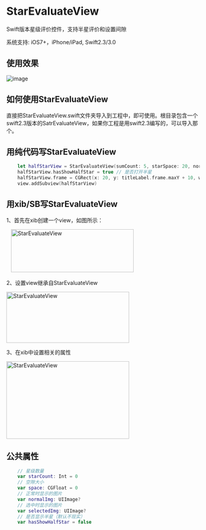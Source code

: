 # StarEvaluateView

Swift版本星级评价控件，支持半星评价和设置间隙

系统支持: iOS7+，iPhone/iPad, Swift2.3/3.0

##  <a id="使用效果">使用效果</head>
![image](https://github.com/vjieshao/StarEvaluateView/blob/master/starEvaluateView.gif ) 

##  <a id="如何使用StarEvaluateView">如何使用StarEvaluateView</head>
直接把StarEvaluateView.swift文件夹导入到工程中，即可使用。根目录包含一个swift2.3版本的SatrEvaluateView，如果你工程是用swift2.3编写的，可以导入那个。

##  <a id="如何使用StarEvaluateView">用纯代码写StarEvaluateView</head>
```swift
    let halfStarView = StarEvaluateView(sumCount: 5, starSpace: 20, norImg: UIImage(named: "GoodsDetailCollection"), selImg: UIImage(named: "yellowStar"))
    halfStarView.hasShowHalfStar = true // 是否打开半星
    halfStarView.frame = CGRect(x: 20, y: titleLabel.frame.maxY + 10, width: 205, height: 20)
    view.addSubview(halfStarView)
```
##  <a id="用xib/SB写StarEvaluateView">用xib/SB写StarEvaluateView</head>
1、首先在xib创建一个view，如图所示：
<p align="left" >
    <img style="width:320px; height:112px;" src="https://github.com/vjieshao/StarEvaluateView/blob/master/Create@2x.png" alt="StarEvaluateView" title="StarEvaluateView">
</p>

2、设置view继承自StarEvaluateView
<p align="left" >
<img style="width:320px; height:133px;" src="https://github.com/vjieshao/StarEvaluateView/blob/master/Impetment@2x.png" alt="StarEvaluateView" title="StarEvaluateView">
</p>

3、在xib中设置相关的属性
<p align="left" >
<img style="width:320px; height:202px;" src="https://github.com/vjieshao/StarEvaluateView/blob/master/Setting@2x.png" alt="StarEvaluateView" title="StarEvaluateView">
</p>

##  <a id="公共属性">公共属性</head>
```swift
    // 星级数量
    var starCount: Int = 0
    // 空隙大小
    var space: CGFloat = 0
    // 正常时显示的图片
    var normalImg: UIImage?
    // 选中时显示的图片
    var selectedImg: UIImage?
    // 是否显示半星（默认不现实）
    var hasShowHalfStar = false
```

